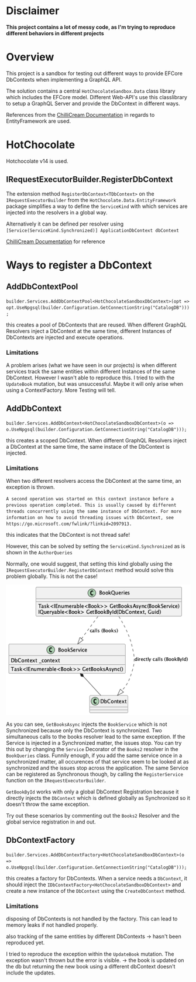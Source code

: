 # Disclaimer
**This project contains a lot of messy code, as I'm trying to reproduce different behaviors in different projects**
# Overview
This project is a sandbox for testing out different ways to provide EFCore DbContexts when implementing a GraphQL API.

The solution contains a central `HotChocolateSandbox.Data` class library which includes the EFCore model.
Different Web-API's use this classlibrary to setup a GraphQL Server and provide the DbContext in different ways.

References from the [ChilliCream Documentation](https://chillicream.com/docs/hotchocolate/v13/integrations/entity-framework) in regards to EntityFramework are used.

# HotChocolate
Hotchocolate v14 is used.
## IRequestExecutorBuilder.RegisterDbContext
The extension method `RegisterDbContext<TDbContext>` on the `IRequestExecutorBuilder` from the `HotChocolate.Data.EntityFramework` package simplifies a way to define the `ServiceKind` with which services are injected into the resolvers in a global way.

Alternatively it can be defined per resolver using `[Service(ServiceKind.Synchronized)] ApplicationDbContext dbContext`

[ChilliCream Documentation](https://chillicream.com/docs/hotchocolate/v13/integrations/entity-framework#resolver-injection-of-a-dbcontext) for reference
# Ways to register a DbContext
## AddDbContextPool
`builder.Services.AddDbContextPool<HotChocolateSandboxDbContext>(opt => opt.UseNpgsql(builder.Configuration.GetConnectionString("CatalogDB")));`

this creates a pool of DbContexts that are reused. When different GraphQL Resolvers inject a DbContext at the same time, different Instances of DbContexts are injected and execute operations.

### Limitations
A problem arises (what we have seen in our projects) is when different services track the same entities within different Instances of the same DbContext. However I wasn't able to reproduce this.
I tried to with the `UpdateBook` mutation, but was unsuccessful. Maybe it will only arise when using a ContextFactory. More Testing will tell.

## AddDbContext
`builder.Services.AddDbContext<HotChocolateSandboxDbContext>(o =>
o.UseNpgsql(builder.Configuration.GetConnectionString("CatalogDB")));`

this creates a scoped DbContext. When different GraphQL Resolvers inject a DbContext at the same time, the same instace of the DbContext is injected.

### Limitations
When two different resolvers access the DbContext at the same time, an exception is thrown.

`A second operation was started on this context instance before a previous operation completed. This is usually caused by different threads concurrently using the same instance of DbContext. For more information on how to avoid threading issues with DbContext, see https://go.microsoft.com/fwlink/?linkid=2097913.`

this indicates that the DbContext is not thread safe!

However, this can be solved by setting the `ServiceKind.Synchronized` as is shown in the `AuthorQueries`

Normally, one would suggest, that setting this kind globally using the `IRequestExecutorBuilder.RegisterDbContext` method would solve this problem globally. This is not the case!

![Architecture Diagram](diagrams/architecture.png)

As you can see, `GetBooksAsync` injects the `BookService` which is not Synchronized because only the DbContext is synchronized. Two simultaneous calls to the books resolver lead to the same exception. If the Service is injected in a Synchronized matter, the issues stop. You can try this out by changing the `Service` Decorator of the `Books2` resolver in the `BookQueries` class.
Funnily enough, if you add the same service once in a synchronized matter, all occurences of that service seem to be looked at as synchronized and the issues stop across the application.
The same Service can be registered as Synchronous though, by calling the `RegisterService` function on the `IRequestExecutorBuilder`.

`GetBookById` works with only a global DbContext Registration because it directly injects the `DbContext` which is defined globally as Synchronized so it doesn't throw the same exception.

Try out these scenarios by commenting out the `Books2` Resolver and the global service registration in and out.

## DbContextFactory
`builder.Services.AddDbContextFactory<HotChocolateSandboxDbContext>(o =>
o.UseNpgsql(builder.Configuration.GetConnectionString("CatalogDB")));`

this creates a factory for DbContexts. When a service needs a `DbContext`, it should inject the `IDbContextFactory<HotChocolateSandboxDbContext>` and create a new instance of the `DbContext` using the `CreateDbContext` method.

### Limitations
disposing of DbContexts is not handled by the factory. This can lead to memory leaks if not handled properly.

also tracking of the same entities by different DbContexts -> hasn't been reproduced yet.

I tried to reproduce the exception within the `UpdateBook` mutation. The exception wasn't thrown but the error is visible. -> the book is updated on the db but returning the new book using a different dbContext doesn't include the updates.